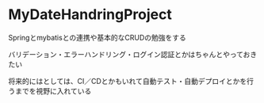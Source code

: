 # MyDateHandringProject

Springとmybatisとの連携や基本的なCRUDの勉強をする

バリデーション・エラーハンドリング・ログイン認証とかはちゃんとやっておきたい

将来的にはとしては、CI／CDとかもいれて自動テスト・自動デプロイとかを行うまでを視野に入れている

